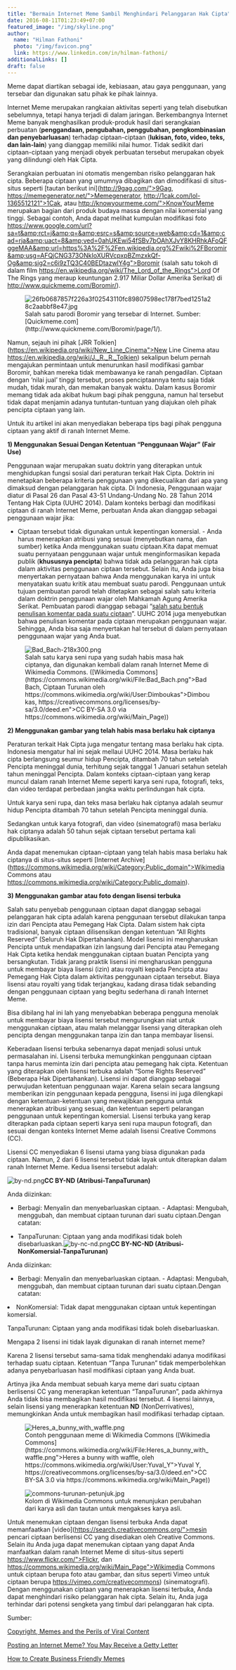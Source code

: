 ```yaml
---
title: "Bermain Internet Meme Sambil Menghindari Pelanggaran Hak Cipta"
date: 2016-08-11T01:23:49+07:00
featured_image: "/img/skyline.png"
author:
  name: "Hilman Fathoni"
  photo: "/img/favicon.png"
  link: https://www.linkedin.com/in/hilman-fathoni/
additionalLinks: []
draft: false
---
```


Meme dapat diartikan sebagai ide, kebiasaan, atau gaya penggunaan,  yang tersebar dan digunakan satu pihak ke pihak lainnya.

Internet Meme merupakan rangkaian aktivitas seperti yang telah disebutkan sebelumnya, tetapi hanya terjadi di dalam jaringan. Berkembangnya Internet Meme banyak menghasilkan produk-produk hasil dari serangkaian perbuatan (**penggandaan, pengubahan, penggubahan, pengkombinasian dan penyebarluasan**) terhadap ciptaan-ciptaan (**lukisan, foto, video, teks, dan lain-lain**) yang dianggap memiliki nilai humor. Tidak sedikit dari ciptaan-ciptaan yang menjadi obyek perbuatan tersebut merupakan obyek yang dilindungi oleh Hak Cipta.

Serangkaian perbuatan ini otomatis mengemban risiko pelanggaran hak cipta. Beberapa ciptaan yang umumnya dibagikan dan dimodifikasi di situs-situs seperti [tautan berikut ini](http://9gag.com/">9Gag, https://memegenerator.net/">Memegenerator, http://1cak.com/lol-1365512121">1Cak, atau http://knowyourmeme.com/">KnowYourMeme merupakan bagian dari produk budaya massa dengan nilai komersial yang tinggi. Sebagai contoh, Anda dapat melihat kumpulan modifikasi foto https://www.google.com/url?sa=t&amp;rct=j&amp;q=&amp;esrc=s&amp;source=web&amp;cd=1&amp;cad=rja&amp;uact=8&amp;ved=0ahUKEwi54fSBv7bOAhXJvY8KHRhkAFoQFggeMAA&amp;url=https%3A%2F%2Fen.wikipedia.org%2Fwiki%2FBoromir&amp;usg=AFQjCNG373ONkIoXURVcpxpBZmzxkQf-Og&amp;sig2=c6i9zTQ3C40BEDtazwlY4g">Boromir (salah satu tokoh di dalam film https://en.wikipedia.org/wiki/The_Lord_of_the_Rings">Lord Of The Rings yang meraup keuntungan 2.917 Miliar Dollar Amerika Serikat) di http://www.quickmeme.com/Boromir/).

<figure class="figure w-sm-50 float-sm-end ms-sm-5 mt-3 mb-4">

  <img src="../../uploads/26fb0687857f226a3f02543110fc89807598ec178f7bed1251a28c2aabbf8e47.jpg" alt="26fb0687857f226a3f02543110fc89807598ec178f7bed1251a28c2aabbf8e47.jpg" class="figure-img img-fluid">

  <figcaption class="figure-caption">Salah satu parodi Boromir yang tersebar di Internet. Sumber: [Quickmeme.com](http://www.quickmeme.com/Boromir/page/1/).</figcaption>

</figure>

Namun, sejauh ini pihak [JRR Tolkien](https://en.wikipedia.org/wiki/New_Line_Cinema">New Line Cinema atau https://en.wikipedia.org/wiki/J._R._R._Tolkien) sekalipun belum pernah mengajukan permintaan untuk menurunkan hasil modifikasi gambar Boromir, bahkan mereka tidak membawanya ke ranah pengadilan. Ciptaan dengan ‘nilai jual’ tinggi tersebut, proses penciptaannya tentu saja tidak mudah, tidak murah, dan memakan banyak waktu. Dalam kasus Boromir memang tidak ada akibat hukum bagi pihak pengguna, namun hal tersebut tidak dapat menjamin adanya tuntutan-tuntuan yang diajukan oleh pihak pencipta ciptaan yang lain.

Untuk itu artikel ini akan menyediakan beberapa tips bagi pihak pengguna ciptaan yang aktif di ranah Internet Meme.

**1) Menggunakan Sesuai Dengan Ketentuan “Penggunaan Wajar” (Fair Use)**

Penggunaan wajar merupakan suatu doktrin yang diterapkan untuk menghidupkan fungsi sosial dari peraturan terkait Hak Cipta. Doktrin ini menetapkan beberapa kriteria penggunaan yang dikecualikan dari apa yang dimaksud dengan pelanggaran hak cipta. Di Indonesia, Penggunaan wajar diatur di Pasal 26 dan Pasal 43-51  Undang-Undang No. 28 Tahun 2014 Tentang Hak Cipta (UUHC 2014). Dalam konteks berbagi dan modifikasi ciptaan di ranah Internet Meme, perbuatan Anda akan dianggap sebagai penggunaan wajar jika:

  - Ciptaan tersebut tidak digunakan untuk kepentingan komersial.  - Anda harus menerapkan atribusi yang sesuai (menyebutkan nama, dan sumber) ketika Anda menggunakan suatu ciptaan.Kita dapat memuat suatu pernyataan penggunaan wajar untuk menginformasikan kepada publik (**khususnya pencipta**) bahwa tidak ada pelanggaran hak cipta dalam aktivitas penggunaan ciptaan tersebut.  Selain itu, Anda juga bisa menyertakan pernyataan bahwa Anda menggunakan karya ini untuk menyatakan suatu kritik atau membuat suatu parodi. Penggunaan untuk tujuan pembuatan parodi telah ditetapkan sebagai salah satu kriteria dalam doktrin penggunaan wajar oleh Mahkamah Agung Amerika Serikat. Pembuatan parodi dianggap sebagai “[salah satu bentuk penulisan komentar pada suatu ciptaan](http://artlawjournal.com/internet-meme-getty-letter/)”. UUHC 2014 juga menyebutkan bahwa penulisan komentar pada ciptaan merupakan penggunaan wajar. Sehingga, Anda bisa saja menyertakan hal tersebut di dalam pernyataan penggunaan wajar yang Anda buat.

<figure class="figure w-sm-25 float-sm-end ms-sm-5 mt-3 mb-4">

  <img src="../../uploads/Bad_Bach-218x300.png" alt="Bad_Bach-218x300.png" class="figure-img img-fluid">

  <figcaption class="figure-caption">Salah satu karya seni rupa yang sudah habis masa hak ciptanya, dan digunakan kembali dalam ranah Internet Meme di Wikimedia Commons. ([Wikimedia Commons](https://commons.wikimedia.org/wiki/File:Bad_Bach.png">Bad Bach, Ciptaan Turunan oleh https://commons.wikimedia.org/wiki/User:Dimboukas">Dimboukas, https://creativecommons.org/licenses/by-sa/3.0/deed.en">CC BY-SA 3.0 via https://commons.wikimedia.org/wiki/Main_Page))</figcaption>

</figure>

**2) Menggunakan gambar yang telah habis masa berlaku hak ciptanya**

Peraturan terkait Hak Cipta juga mengatur tentang masa berlaku hak cipta. Indonesia mengatur hal ini sejak mellaui UUHC 2014. Masa berlaku hak cipta berlangsung seumur hidup Pencipta, ditambah 70 tahun setelah Pencipta meninggal dunia, terhitung sejak tanggal 1 Januari setahun setelah tahun meninggal Pencipta. Dalam konteks ciptaan-ciptaan yang kerap muncul dalam ranah Internet Meme seperti karya seni rupa, fotografi, teks, dan video terdapat perbedaan jangka waktu perlindungan hak cipta.

Untuk karya seni rupa, dan teks masa berlaku hak ciptanya adalah seumur hidup Pencipta ditambah 70 tahun setelah Pencipta meninggal dunia.

Sedangkan untuk karya fotografi, dan video (sinematografi) masa berlaku hak ciptanya adalah 50 tahun sejak ciptaan tersebut pertama kali dipublikasikan.

Anda dapat menemukan ciptaan-ciptaan yang telah habis masa berlaku hak ciptanya di situs-situs seperti [Internet Archive](https://commons.wikimedia.org/wiki/Category:Public_domain">Wikimedia Commons atau https://commons.wikimedia.org/wiki/Category:Public_domain).

**3) Menggunakan gambar atau foto dengan lisensi terbuka**

Salah satu penyebab penggunaan ciptaan dapat dianggap sebagai pelanggaran hak cipta adalah karena penggunaan tersebut dilakukan tanpa izin dari Pencipta atau Pemegang Hak Cipta. Dalam sistem hak cipta tradisional, banyak ciptaan dilisensikan dengan ketentuan “All Rights Reserved” (Seluruh Hak Dipertahankan). Model lisensi ini mengharuskan Pencipta untuk mendapatkan izin langsung dari Pencipta atau Pemegang Hak Cipta ketika hendak menggunakan ciptaan buatan Pencipta yang bersangkutan. Tidak jarang praktik lisensi ini mengharuskan pengguna untuk membayar biaya lisensi (izin) atau royalti kepada Pencipta atau Pemegang Hak Cipta dalam aktivitas penggunaan ciptaan tersebut. Biaya lisensi atau royalti yang tidak terjangkau, kadang dirasa tidak sebanding dengan penggunaan ciptaan yang begitu sederhana di ranah Internet Meme.

Bisa dibilang hal ini lah yang menyebabkan beberapa pengguna menolak untuk membayar biaya lisensi tersebut mengurungkan niat untuk menggunakan ciptaan, atau malah melanggar lisensi yang diterapkan oleh pencipta dengan menggunakan tanpa izin dan tanpa membayar lisensi.

Keberadaan lisensi terbuka sebenarnya dapat menjadi solusi untuk permasalahan ini. Lisensi terbuka memungkinkan penggunaan ciptaan tanpa harus meminta izin dari pencipta atau pemegang hak cipta. Ketentuan yang diterapkan oleh lisensi terbuka adalah “Some Rights Reserved” (Beberapa Hak Dipertahankan). Lisensi ini dapat dianggap sebagai perwujudan ketentuan penggunaan wajar. Karena selain secara langsung memberikan izin penggunaan kepada pengguna, lisensi ini juga dilengkapi dengan ketentuan-ketentuan yang mewajibkan pengguna untuk menerapkan atribusi yang sesuai, dan ketentuan seperti pelarangan penggunaan untuk kepentingan komersial. Lisensi terbuka yang kerap diterapkan pada ciptaan seperti karya seni rupa maupun fotografi, dan sesuai dengan konteks Internet Meme adalah lisensi Creative Commons (CC).

Lisensi CC menyediakan 6 lisensi utama yang biasa digunakan pada ciptaan. Namun, 2 dari 6 lisensi tersebut tidak layak untuk diterapkan dalam ranah Internet Meme. Kedua lisensi tersebut adalah:

<img src="../../uploads/by-nd.png" alt="by-nd.png" class="img-fluid w-25 borderless mt-3 mb-4">**CC BY-ND (Atribusi-TanpaTurunan)**

Anda diizinkan:

  - Berbagi: Menyalin dan menyebarluaskan ciptaan.  - Adaptasi: Mengubah, menggubah, dan membuat ciptaan turunan dari suatu ciptaan.Dengan catatan:

  - TanpaTurunan: Ciptaan yang anda modifikasi tidak boleh disebarluaskan.<img src="../../uploads/by-nc-nd.png" alt="by-nc-nd.png" class="img-fluid w-25 borderless mt-3 mb-4">**CC BY-NC-ND (Atribusi-NonKomersial-TanpaTurunan)**

Anda diizinkan:

  - Berbagi: Menyalin dan menyebarluaskan ciptaan.  - Adaptasi: Mengubah, menggubah, dan membuat ciptaan turunan dari suatu ciptaan.Dengan catatan:

  <li>NonKomersial: Tidak dapat menggunakan ciptaan untuk kepentingan komersial.

TanpaTurunan: Ciptaan yang anda modifikasi tidak boleh disebarluaskan.</li>

Mengapa 2 lisensi ini tidak layak digunakan di ranah internet meme?

Karena 2 lisensi tersebut sama-sama tidak menghendaki adanya modifikasi terhadap suatu ciptaan. Ketentuan “Tanpa Turunan” tidak memperbolehkan adanya penyebarluasan hasil modifikasi ciptaan yang Anda buat.

Artinya jika Anda membuat sebuah karya meme dari suatu ciptaan berlisensi CC yang menerapkan ketentuan “TanpaTurunan”, pada akhirnya Anda tidak bisa membagikan hasil modifikasi tersebut. 4 lisensi lainnya, selain lisensi yang menerapkan ketentuan **ND** (NonDerrivatives), memungkinkan Anda untuk membagikan hasil modifikasi terhadap ciptaan.

<figure class="figure w-sm-50 mt-3 mb-4">

  <img src="../../uploads/Heres_a_bunny_with_waffle.png" alt="Heres_a_bunny_with_waffle.png" class="figure-img img-fluid">

  <figcaption class="figure-caption">Contoh penggunaan meme di Wikimedia Commons ([Wikimedia Commons](https://commons.wikimedia.org/wiki/File:Heres_a_bunny_with_waffle.png">Heres a bunny with waffle, oleh https://commons.wikimedia.org/wiki/User:Yuval_Y">Yuval Y, https://creativecommons.org/licenses/by-sa/3.0/deed.en">CC BY-SA 3.0 via https://commons.wikimedia.org/wiki/Main_Page))</figcaption>

</figure>

<figure class="figure w-sm-50 mt-3 mb-4">

  <img src="../../uploads/commons-turunan-petunjuk.jpg" alt="commons-turunan-petunjuk.jpg" class="figure-img img-fluid">

  <figcaption class="figure-caption">Kolom di Wikimedia Commons untuk menunjukan perubahan dari karya asli dan tautan untuk mengakses karya asli.</figcaption>

</figure>

Untuk menemukan ciptaan dengan lisensi terbuka Anda dapat memanfaatkan [video](https://search.creativecommons.org/">mesin pencari ciptaan berlisensi CC yang disediakan oleh Creative Commons. Selain itu Anda juga dapat menemukan ciptaan yang dapat Anda manfaatkan dalam ranah Internet Meme di situs-situs seperti https://www.flickr.com/">Flickr, dan https://commons.wikimedia.org/wiki/Main_Page">Wikimedia Commons untuk ciptaan berupa foto atau gambar, dan situs seperti Vimeo untuk ciptaan berupa https://vimeo.com/creativecommons) (sinematografi). Dengan menggunakan ciptaan yang menerapkan lisensi terbuka, Anda dapat menghindari risiko pelanggaran hak cipta. Selain itu, Anda juga terhindar dari potensi sengketa yang timbul dari pelanggaran hak cipta.

Sumber:

[Copyright, Memes and the Perils of Viral Content](https://www.plagiarismtoday.com/2013/05/07/copyright-memes-and-the-perils-of-viral-content/)

[Posting an Internet Meme? You May Receive a Getty Letter](http://artlawjournal.com/internet-meme-getty-letter/)

[How to Create Business Friendly Memes](http://www.commonplaces.com/blog/how-to-create-business-friendly-memes/)

